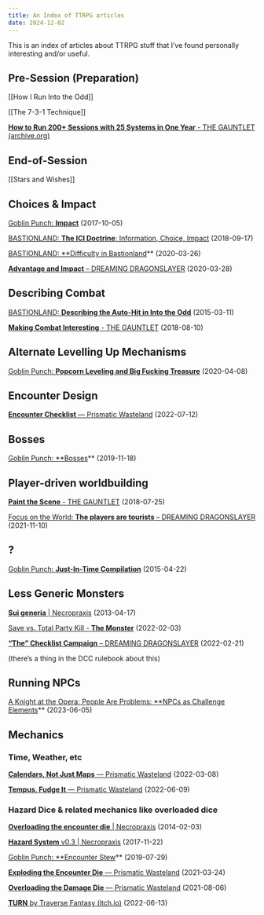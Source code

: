 ```yaml
---
title: An Index of TTRPG articles
date: 2024-12-02
---
```

This is an index of articles about TTRPG stuff that I’ve found personally interesting and/or useful.

## Pre-Session (Preparation)

[[How I Run Into the Odd]]

[[The 7-3-1 Technique]]

[**How to Run 200+ Sessions with 25 Systems in One Year** - THE GAUNTLET (archive.org)](https://web.archive.org/web/20220629003216/https://www.gauntlet-rpg.com/blog/how-to-run-200-sessions-with-25-systems-in-one-year)

## End-of-Session

[[Stars and Wishes]]
## Choices & Impact

[Goblin Punch: **Impact**](https://goblinpunch.blogspot.com/2017/10/impact.html) (2017-10-05)

[BASTIONLAND: **The ICI Doctrine**: Information, Choice, Impact](https://www.bastionland.com/2018/09/the-ici-doctrine-information-choice.html) (2018-09-17)

[BASTIONLAND: **Difficulty in Bastionland](https://www.bastionland.com/2020/03/difficulty-in-bastionland.html)** (2020-03-26)

[**Advantage and Impact** – DREAMING DRAGONSLAYER](https://dreamingdragonslayer.wordpress.com/2020/03/28/advantage-and-impact/) (2020-03-28)

## Describing Combat

[BASTIONLAND: **Describing the Auto-Hit in Into the Odd**](https://www.bastionland.com/2015/03/describing-auto-hit-in-into-odd.html) (2015-03-11)

[**Making Combat Interesting** - THE GAUNTLET](https://www.gauntlet-rpg.com/blog/making-combat-interesting) (2018-08-10)

## Alternate Levelling Up Mechanisms

[Goblin Punch: **Popcorn Leveling and Big Fucking Treasure**](https://goblinpunch.blogspot.com/2020/04/popcorn-leveling-and-big-fucking.html) (2020-04-08)

## Encounter Design

[**Encounter Checklist** — Prismatic Wasteland](https://www.prismaticwasteland.com/blog/encounter-checklist) (2022-07-12)

## Bosses

[Goblin Punch: **Bosses](https://goblinpunch.blogspot.com/2019/11/bosses.html)** (2019-11-18)

## Player-driven worldbuilding

[**Paint the Scene** - THE GAUNTLET](https://www.gauntlet-rpg.com/blog/paint-the-scene) (2018-07-25)

[Focus on the World: **The players are tourists** – DREAMING DRAGONSLAYER](https://dreamingdragonslayer.wordpress.com/2021/11/10/focus-on-the-world-the-players-are-tourists/) (2021-11-10)

## ?

[Goblin Punch: **Just-In-Time Compilation**](https://goblinpunch.blogspot.com/2015/04/just-in-time-compilation.html) (2015-04-22)

## Less Generic Monsters

[**Sui generia** | Necropraxis](https://www.necropraxis.com/2013/04/17/sui-generia/) (2013-04-17)

[Save vs. Total Party Kill - **The Monster**](https://save.vs.totalpartykill.ca/blog/the-monster/) (2022-02-03)

[**“The” Checklist Campaign** – DREAMING DRAGONSLAYER](https://dreamingdragonslayer.wordpress.com/2022/02/21/the-checklist-campaign/) (2022-02-21)

(there’s a thing in the DCC rulebook about this)

## Running NPCs

[A Knight at the Opera: People Are Problems: **NPCs as Challenge Elements](https://knightattheopera.blogspot.com/2023/06/npcs-as-challenge-elements.html)** (2023-06-05)

## Mechanics

### Time, Weather, etc

[**Calendars, Not Just Maps** — Prismatic Wasteland](https://www.prismaticwasteland.com/blog/calendars-not-just-maps) (2022-03-08)

[**Tempus, Fudge It** — Prismatic Wasteland](https://www.prismaticwasteland.com/blog/tempus-fudge-it) (2022-06-09)

### Hazard Dice & related mechanics like overloaded dice

[**Overloading the encounter die** | Necropraxis](https://www.necropraxis.com/2014/02/03/overloading-the-encounter-die/) (2014-02-03)

[**Hazard System** v0.3 | Necropraxis](https://www.necropraxis.com/2017/11/22/hazard-system-v0-3/) (2017-11-22)

[Goblin Punch: **Encounter Stew](https://goblinpunch.blogspot.com/2019/07/encounter-stew.html)** (2019-07-29)

[**Exploding the Encounter Die** — Prismatic Wasteland](https://www.prismaticwasteland.com/blog/exploding-the-encounter-die) (2021-03-24)

[**Overloading the Damage Die** — Prismatic Wasteland](https://www.prismaticwasteland.com/blog/overloading-the-damage-die) (2021-08-06)

[**TURN** by Traverse Fantasy (itch.io)](https://traversefantasy.itch.io/turn) (2022-06-13)